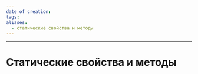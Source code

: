 ```yaml
---
date of creation: 
tags: 
aliases:
  - статические свойства и методы
---
```

---
# Cтатические свойства и методы